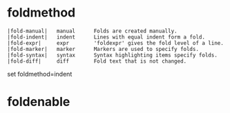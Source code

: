 

# foldmethod

	|fold-manual|	manual	    Folds are created manually.
	|fold-indent|	indent	    Lines with equal indent form a fold.
	|fold-expr|	    expr	    'foldexpr' gives the fold level of a line.
	|fold-marker|	marker	    Markers are used to specify folds.
	|fold-syntax|	syntax	    Syntax highlighting items specify folds.
	|fold-diff|	    diff	    Fold text that is not changed.

set foldmethod=indent

# foldenable
